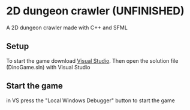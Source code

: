 # 2D dungeon crawler (UNFINISHED)
A 2D dungeon crawler made with C++ and SFML

## Setup
To start the game download [Visual Studio](https://visualstudio.microsoft.com/downloads/).
Then open the solution file (DinoGame.sln) with Visual Studio

## Start the game
in VS press the "Local Windows Debugger" button to start the game
